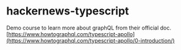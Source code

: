 # hackernews-typescript

Demo course to learn more about graphQL
from their official doc.
</br>
[https://www.howtographql.com/typescript-apollo](https://www.howtographql.com/typescript-apollo/0-introduction/)
